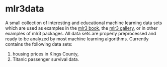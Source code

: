 # mlr3data

A small collection of interesting and educational machine learning data sets which are used as examples in the [mlr3 book](https://mlr3book.mlr-org.com),
the [mlr3 gallery](https://mlr3gallery.mlr-org.com), or in other examples of mlr3 packages.
All data sets are properly preprocessed and ready to be analyzed by most machine learning algorithms. 
Currently contains the following data sets: 

1. housing prices in Kings County,
2. Titanic passenger survival data.
